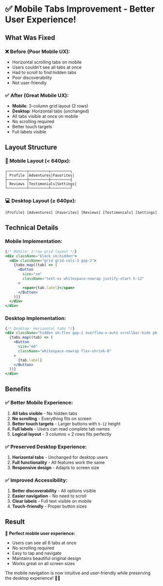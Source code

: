 # ✅ Mobile Tabs Improvement - Better User Experience!

## What Was Fixed

### ❌ **Before (Poor Mobile UX):**
- Horizontal scrolling tabs on mobile
- Users couldn't see all tabs at once
- Had to scroll to find hidden tabs
- Poor discoverability
- Not user-friendly

### ✅ **After (Great Mobile UX):**
- **Mobile**: 3-column grid layout (2 rows)
- **Desktop**: Horizontal tabs (unchanged)
- All tabs visible at once on mobile
- No scrolling required
- Better touch targets
- Full labels visible

## Layout Structure

### 📱 **Mobile Layout (< 640px):**
```
┌─────────┬─────────┬─────────┐
│ Profile │Adventures│Favorites│
├─────────┼─────────┼─────────┤
│ Reviews │Testimonials│Settings│
└─────────┴─────────┴─────────┘
```

### 💻 **Desktop Layout (≥ 640px):**
```
[Profile] [Adventures] [Favorites] [Reviews] [Testimonials] [Settings]
```

## Technical Details

### Mobile Implementation:
```jsx
{/* Mobile: 2-row grid layout */}
<div className="block sm:hidden">
  <div className="grid grid-cols-3 gap-2">
    {tabs.map((tab) => (
      <Button
        size="sm"
        className="text-xs whitespace-nowrap justify-start h-12"
      >
        <span>{tab.label}</span>
      </Button>
    ))}
  </div>
</div>
```

### Desktop Implementation:
```jsx
{/* Desktop: Horizontal tabs */}
<div className="hidden sm:flex gap-2 overflow-x-auto scrollbar-hide pb-2">
  {tabs.map((tab) => (
    <Button
      size="md"
      className="whitespace-nowrap flex-shrink-0"
    >
      {tab.label}
    </Button>
  ))}
</div>
```

## Benefits

### ✅ **Better Mobile Experience:**
1. **All tabs visible** - No hidden tabs
2. **No scrolling** - Everything fits on screen
3. **Better touch targets** - Larger buttons with `h-12` height
4. **Full labels** - Users can read complete tab names
5. **Logical layout** - 3 columns × 2 rows fits perfectly

### ✅ **Preserved Desktop Experience:**
1. **Horizontal tabs** - Unchanged for desktop users
2. **Full functionality** - All features work the same
3. **Responsive design** - Adapts to screen size

### ✅ **Improved Accessibility:**
1. **Better discoverability** - All options visible
2. **Easier navigation** - No need to scroll
3. **Clear labels** - Full text visible on mobile
4. **Touch-friendly** - Proper button sizes

## Result

🎉 **Perfect mobile user experience:**
- Users can see all 6 tabs at once
- No scrolling required
- Easy to tap and navigate
- Maintains beautiful original design
- Works great on all screen sizes

The mobile navigation is now intuitive and user-friendly while preserving the desktop experience! 📱✨
